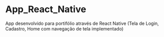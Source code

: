 # App_React_Native
App desenvolvido para portifólio através de React Native (Tela de Login, Cadastro, Home com navegação de tela implementado)
